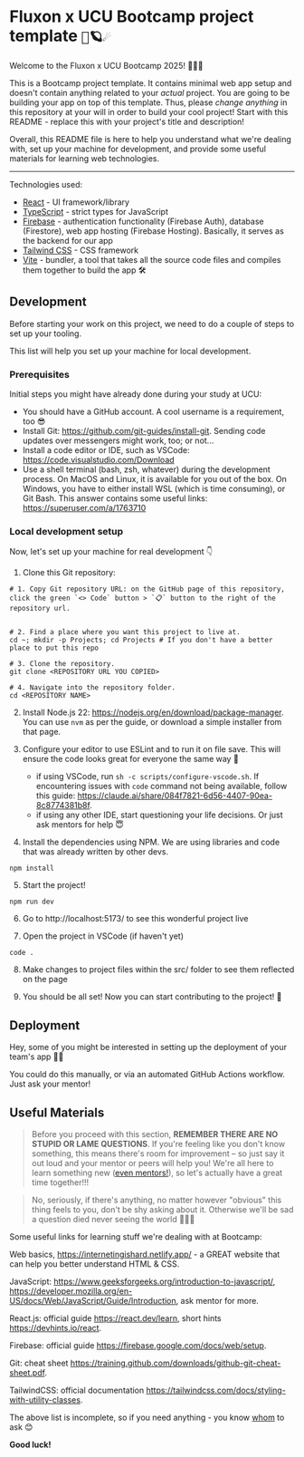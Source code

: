 # Fluxon x UCU Bootcamp project template `💫🪐☄️`

Welcome to the Fluxon x UCU Bootcamp 2025! 👋👋👋

This is a Bootcamp project template. It contains minimal web app setup and doesn't contain anything related to your _actual_ project. You are going to be building your app on top of this template. Thus, please _change anything_ in this repository at your will in order to build your cool project! Start with this README - replace this with your project's title and description!

Overall, this README file is here to help you understand what we're dealing with, set up your machine for development, and provide some useful materials for learning web technologies.

---

Technologies used:

- [React](https://react.dev/) - UI framework/library
- [TypeScript](https://www.typescriptlang.org/) - strict types for JavaScript
- [Firebase](https://firebase.google.com/docs) - authentication functionality (Firebase Auth), database (Firestore), web app hosting (Firebase Hosting). Basically, it serves as the backend for our app
- [Tailwind CSS](https://tailwindcss.com/) - CSS framework
- [Vite](https://vitejs.dev/) - bundler, a tool that takes all the source code files and compiles them together to build the app 🛠️

## Development

Before starting your work on this project, we need to do a couple of steps to set up your tooling.

This list will help you set up your machine for local development.

### Prerequisites

Initial steps you might have already done during your study at UCU:

- You should have a GitHub account. A cool username is a requirement, too 😎
- Install Git: https://github.com/git-guides/install-git. Sending code updates over messengers might work, too; or not...
- Install a code editor or IDE, such as VSCode: https://code.visualstudio.com/Download
- Use a shell terminal (bash, zsh, whatever) during the development process. On MacOS and Linux, it is available for you out of the box. On Windows, you have to either install WSL (which is time consuming), or Git Bash. This answer contains some useful links: https://superuser.com/a/1763710

### Local development setup

Now, let's set up your machine for real development 👇

1. Clone this Git repository:

```shell
# 1. Copy Git repository URL: on the GitHub page of this repository, click the green `<> Code` button > `📋` button to the right of the repository url.


# 2. Find a place where you want this project to live at.
cd ~; mkdir -p Projects; cd Projects # If you don't have a better place to put this repo

# 3. Clone the repository.
git clone <REPOSITORY URL YOU COPIED>

# 4. Navigate into the repository folder.
cd <REPOSITORY NAME>
```

2. Install Node.js 22: https://nodejs.org/en/download/package-manager. You can use `nvm` as per the guide, or download a simple installer from that page.

3. Configure your editor to use ESLint and to run it on file save. This will ensure the code looks great for everyone the same way 💅

   - if using VSCode, run `sh -c scripts/configure-vscode.sh`. If encountering issues with `code` command not being available, follow this guide: https://claude.ai/share/084f7821-6d56-4407-90ea-8c8774381b8f.
   - if using any other IDE, start questioning your life decisions. Or just ask mentors for help 😇

4. Install the dependencies using NPM. We are using libraries and code that was already written by other devs.

```shell
npm install
```

5. Start the project!

```shell
npm run dev
```

6. Go to http://localhost:5173/ to see this wonderful project live

7. Open the project in VSCode (if haven't yet)

```shell
code .
```

8. Make changes to project files within the src/ folder to see them reflected on the page

9. You should be all set! Now you can start contributing to the project! 🤘

## Deployment

Hey, some of you might be interested in setting up the deployment of your team's app 👀🚀

You could do this manually, or via an automated GitHub Actions workflow. Just ask your mentor!

## Useful Materials

> Before you proceed with this section, **REMEMBER THERE ARE NO STUPID OR LAME QUESTIONS**. If you're feeling like you don't know something, this means there's room for improvement – so just say it out loud and your mentor or peers will help you! We're all here to learn something new ([even mentors!](https://github.com/user-attachments/assets/c0c34e3a-8c5b-4bd8-9a8e-41c66bacece5)), so let's actually have a great time together!!!

> No, seriously, if there's anything, no matter however "obvious" this thing feels to you, don't be shy asking about it. Otherwise we'll be sad a question died never seeing the world 🥀🥀🥀

Some useful links for learning stuff we're dealing with at Bootcamp:

Web basics, https://internetingishard.netlify.app/ - a GREAT website that can help you better understand HTML & CSS.

JavaScript: https://www.geeksforgeeks.org/introduction-to-javascript/, https://developer.mozilla.org/en-US/docs/Web/JavaScript/Guide/Introduction, ask mentor for more.

React.js: official guide https://react.dev/learn, short hints https://devhints.io/react.

Firebase: official guide https://firebase.google.com/docs/web/setup.

Git: cheat sheet https://training.github.com/downloads/github-git-cheat-sheet.pdf.

TailwindCSS: official documentation https://tailwindcss.com/docs/styling-with-utility-classes.

The above list is incomplete, so if you need anything - you know [whom](https://github.com/FluxonApps/ucu-summer-school-project-template/assets/86969397/f93ff07b-f70e-476d-9ed5-14f25d474a53) to ask 😊

**Good luck!**
